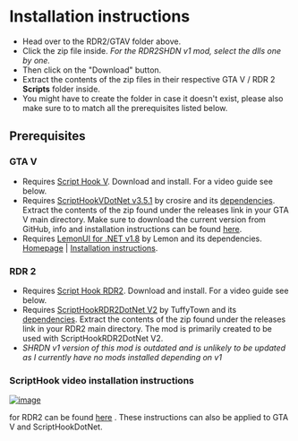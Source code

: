 # Installation instructions
- Head over to the RDR2/GTAV folder above.
- Click the zip file inside. *For the RDR2SHDN v1 mod, select the dlls one by one.*
- Then click on the "Download" button.
- Extract the contents of the zip files in their respective GTA V / RDR 2 **Scripts** folder inside.
- You might have to create the folder in case it doesn't exist, please also make sure to to match all the prerequisites listed below.

## Prerequisites
### GTA V
- Requires [Script Hook V](http://www.dev-c.com/gtav/scripthookv/). Download and install. For a video guide see below.
- Requires [ScriptHookVDotNet v3.5.1](https://github.com/crosire/scripthookvdotnet/releases) by crosire  and its [dependencies](https://github.com/crosire/scripthookvdotnet). Extract the contents of the zip found under the releases link in your GTA V main directory. Make sure to download the current version from GitHub, info and installation instructions can be found [here](https://gta5-mods.com/tools/scripthookv-net).
- Requires [LemonUI for .NET v1.8](https://github.com/LemonUIbyLemon/LemonUI/releases) by Lemon and its dependencies. [Homepage](https://gta5-mods.com/tools/lemonui) | [Installation instructions](https://github.com/LemonUIbyLemon/LemonUI#installation).

### RDR 2
- Requires [Script Hook RDR2](http://www.dev-c.com/rdr2/scripthookrdr2/). Download and install. For a video guide see below.
- Requires [ScriptHookRDR2DotNet V2](https://github.com/Halen84/ScriptHookRDR2DotNet-V2/releases) by TuffyTown and its [dependencies](https://github.com/Halen84/ScriptHookRDR2DotNet-V2). Extract the contents of the zip found under the releases link in your RDR2 main directory. The mod is primarily created to be used with ScriptHookRDR2DotNet V2.
- *SHRDN v1 version of this mod is outdated and is unlikely to be updated as I currently have no mods installed depending on v1*

### ScriptHook video installation instructions 
[![image](https://user-images.githubusercontent.com/16738568/197985654-8c0ea9c1-b99d-498e-908c-9e7cb2c8796e.png)](https://www.youtube.com/watch?v=cGW27hvRRWI&ab_channel=BallerMcBallerson)

for RDR2 can be found [here](https://www.youtube.com/watch?v=cGW27hvRRWI&ab_channel=BallerMcBallerson)
. These instructions can also be applied to GTA V and ScriptHookDotNet.

